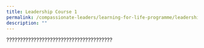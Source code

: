 ```yaml
---
title: Leadership Course 1
permalink: /compassionate-leaders/learning-for-life-programme/leadership-course/
description: ""
---
```

???????????????????????????????????????